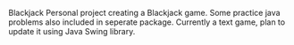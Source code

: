 Blackjack
Personal project creating a Blackjack game. Some practice java problems also included in seperate package.
Currently a text game, plan to update it using Java Swing library.

